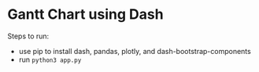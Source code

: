 # Gantt Chart using Dash

Steps to run:
- use pip to install dash, pandas, plotly, and dash-bootstrap-components
- run `python3 app.py`
